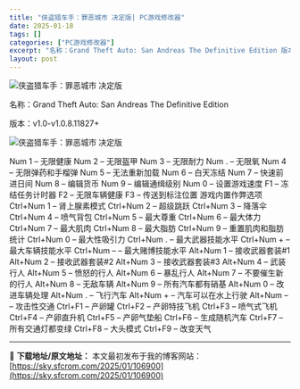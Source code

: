 ```yaml
---
title: "侠盗猎车手：罪恶城市 决定版| PC游戏修改器"
date: 2025-01-18
tags: []
categories: ["PC游戏修改器"]
excerpt: "名称：Grand Theft Auto: San Andreas The Definitive Edition 版本：v1.0-v1.0.8.11827+ Num 1 – 无限健康 Num 2 – 无限盔甲 Num 3 – 无限耐力 Num . – 无限氧 Num 4 – 无限弹药和手榴弹 Num &hellip;"
layout: post
---
```


<img title="43.webp" src="https://sky.sfcrom.com/wp-content/uploads/2025/01/2f39b95a1e6d3.webp" alt="侠盗猎车手：罪恶城市 决定版" />

名称：Grand Theft Auto: San Andreas The Definitive Edition

版本：v1.0-v1.0.8.11827+

<img title="44.webp" src="https://sky.sfcrom.com/wp-content/uploads/2025/01/fb8af3c1a1461.webp" alt="侠盗猎车手：罪恶城市 决定版" />

Num 1 – 无限健康
Num 2 – 无限盔甲
Num 3 – 无限耐力
Num . – 无限氧
Num 4 – 无限弹药和手榴弹
Num 5 – 无法重新加载
Num 6 – 白天冻结
Num 7 – 快速前进日间
Num 8 – 编辑货币
Num 9 – 编辑通缉级别
Num 0 – 设置游戏速度
F1 – 冻结任务计时器
F2 – 无限车辆健康
F3 – 传送到标注位置
游戏内置作弊选项
Ctrl+Num 1 – 肾上腺素模式
Ctrl+Num 2 – 超级跳跃
Ctrl+Num 3 – 降落伞
Ctrl+Num 4 – 喷气背包
Ctrl+Num 5 – 最大尊重
Ctrl+Num 6 – 最大体力
Ctrl+Num 7 – 最大肌肉
Ctrl+Num 8 – 最大脂肪
Ctrl+Num 9 – 重置肌肉和脂肪统计
Ctrl+Num 0 – 最大性吸引力
Ctrl+Num . – 最大武器技能水平
Ctrl+Num + – 最大车辆技能水平
Ctrl+Num – – 最大赌博技能水平
Alt+Num 1 – 接收武器套装#1
Alt+Num 2 – 接收武器套装#2
Alt+Num 3 – 接收武器套装#3
Alt+Num 4 – 武装行人
Alt+Num 5 – 愤怒的行人
Alt+Num 6 – 暴乱行人
Alt+Num 7 – 不要催生新的行人
Alt+Num 8 – 无敌车辆
Alt+Num 9 – 所有汽车都有硝基
Alt+Num 0 – 改进车辆处理
Alt+Num . – 飞行汽车
Alt+Num + – 汽车可以在水上行驶
Alt+Num – – 攻击性交通
Ctrl+F1 – 产卵罐
Ctrl+F2 – 产卵特技飞机
Ctrl+F3 – 喷气式飞机
Ctrl+F4 – 产卵直升机
Ctrl+F5 – 产卵气垫船
Ctrl+F6 – 生成随机汽车
Ctrl+F7 – 所有交通灯都变绿
Ctrl+F8 – 大头模式
Ctrl+F9 – 改变天气

---
📖 **下载地址/原文地址：** 本文最初发布于我的博客网站：[https://sky.sfcrom.com/2025/01/106900](https://sky.sfcrom.com/2025/01/106900)
